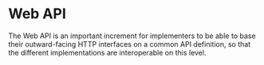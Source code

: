 # Web API

The Web API is an important increment for implementers to be able to base their outward-facing HTTP 
interfaces on a common API definition, so that the different implementations are interoperable on this level.